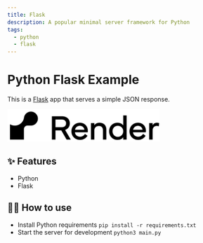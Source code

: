 ```yaml
---
title: Flask
description: A popular minimal server framework for Python
tags:
  - python
  - flask
---
```

# Python Flask Example

This is a [Flask](https://flask.palletsprojects.com/en/1.1.x/) app that serves a simple JSON response.

[![1744134666703](image/README/1744134666703.png)](https://dashboard.render.com/web/new)

## ✨ Features

- Python
- Flask

## 💁‍♀️ How to use

- Install Python requirements `pip install -r requirements.txt`
- Start the server for development `python3 main.py`
